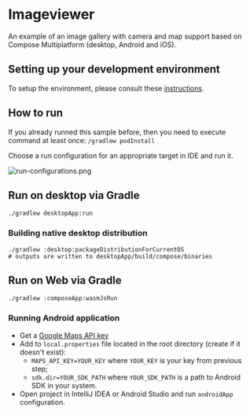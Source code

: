 # Imageviewer

An example of an image gallery with camera and map support
based on Compose Multiplatform (desktop, Android and iOS).

## Setting up your development environment

To setup the environment, please consult
these [instructions](https://www.jetbrains.com/help/kotlin-multiplatform-dev/compose-multiplatform-setup.html).

## How to run

If you already runned this sample before, then you need to execute command at least once:
`/gradlew podInstall`

Choose a run configuration for an appropriate target in IDE and run it.

![run-configurations.png](screenshots/run-configurations.png)

## Run on desktop via Gradle

`./gradlew desktopApp:run`

### Building native desktop distribution

```
./gradlew :desktop:packageDistributionForCurrentOS
# outputs are written to desktopApp/build/compose/binaries
```

## Run on Web via Gradle

`./gradlew :composeApp:wasmJsRun`

### Running Android application

- Get
  a [Google Maps API key](https://developers.google.com/maps/documentation/android-sdk/get-api-key)
- Add to `local.properties` file located in the root directory (create if it doesn't exist):
    - `MAPS_API_KEY=YOUR_KEY` where `YOUR_KEY` is your key from previous step;
    - `sdk.dir=YOUR_SDK_PATH` where `YOUR_SDK_PATH` is a path to Android SDK in your system.
- Open project in IntelliJ IDEA or Android Studio and run `androidApp` configuration.
